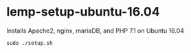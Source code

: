 # lemp-setup-ubuntu-16.04
Installs Apache2, nginx, mariaDB, and PHP 7.1 on Ubuntu 16.04

```
sudo ./setup.sh
```

